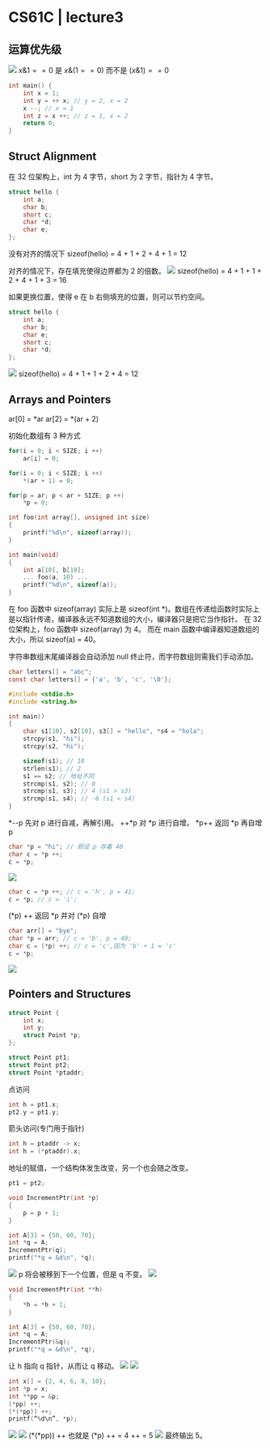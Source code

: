 # CS61C | lecture3
## 运算优先级
![](https://typora-birdy.oss-cn-guangzhou.aliyuncs.com/20240607130804.png)
$x\&1==0$ 是 $x\&(1==0)$ 而不是 $(x\&1)==0$

```c
int main() {
	int x = 1;
	int y = ++ x; // y = 2, x = 2
	x --; // x = 1
	int z = x ++; // z = 1, x = 2
	return 0;
}
```

## Struct Alignment
在 32 位架构上，int 为 4 字节，short 为 2 字节，指针为 4 字节。
```c
struct hello {
	int a;
	char b;
	short c;
	char *d;
	char e;
};
```
没有对齐的情况下 sizeof(hello) = 4 + 1 + 2 + 4 + 1 = 12

对齐的情况下，存在填充使得边界都为 2 的倍数。
![](https://typora-birdy.oss-cn-guangzhou.aliyuncs.com/20240608003553.png)
sizeof(hello) = 4 + 1 + 1 + 2 + 4 + 1 + 3 = 16

如果更换位置，使得 e 在 b 右侧填充的位置，则可以节约空间。
```c
struct hello {
	int a;
	char b;
	char e;
	short c;
	char *d;
};
```
![](https://typora-birdy.oss-cn-guangzhou.aliyuncs.com/20240608003818.png)
sizeof(hello) = 4 + 1 + 1 + 2 + 4 = 12

## Arrays and Pointers
ar\[0] = \*ar
ar\[2] = \*(ar + 2)

初始化数组有 3 种方式
```c
for(i = 0; i < SIZE; i ++)
	ar[i] = 0;

for(i = 0; i < SIZE; i ++)
	*(ar + 1) = 0;

for(p = ar; p < ar + SIZE; p ++)
	*p = 0;
```

```c
int foo(int array[], unsigned int size)
{
	printf("%d\n", sizeof(array));
}

int main(void) 
{
	int a[10], b[10];
	... foo(a, 10) ...
	printf("%d\n", sizeof(a));
}
```
在 foo 函数中 sizeof(array) 实际上是 sizeof(int \*)。数组在传递给函数时实际上是以指针传递，编译器永远不知道数组的大小，编译器只是把它当作指针。
在 32 位架构上，foo 函数中 sizeof(array) 为 4。
而在 main 函数中编译器知道数组的大小，所以 sizeof(a) = 40。

字符串数组末尾编译器会自动添加 null 终止符，而字符数组则需我们手动添加。
```c
char letters[] = "abc";
const char letters[] = {'a', 'b', 'c', '\0'};
```

```c
#include <stdio.h>
#include <string.h>

int main() 
{
	char s1[10], s2[10], s3[] = "hello", *s4 = "hola";
	strcpy(s1, "hi");
	strcpy(s2, "hi");

	sizeof(s1); // 10
	strlen(s1); // 2
	s1 == s2; // 地址不同
	strcmp(s1, s2); // 0
	strcmp(s1, s3); // 4 (s1 > s3)
	strcmp(s1, s4); // -6 (s1 < s4)
}
```

\*--p 先对 p 进行自减，再解引用。
++\*p 对 \*p 进行自增。
\*p++ 返回 \*p 再自增 p
```c
char *p = "hi"; // 假设 p 存着 40
char c = *p ++;
c = *p;
```
![](https://typora-birdy.oss-cn-guangzhou.aliyuncs.com/20240608163707.png)
```c
char c = *p ++; // c = 'h', p = 41;
c = *p; // c = 'i';
```

(\*p) ++ 返回 \*p 并对 (\*p) 自增
```c
char arr[] = "bye";
char *p = arr; // c = 'b'. p = 40;
char c = (*p) ++; // c = 'c',因为 'b' + 1 = 'c'
c = *p;
```
![](https://typora-birdy.oss-cn-guangzhou.aliyuncs.com/20240608164011.png)
## Pointers and Structures
```c
struct Point {
	int x;
	int y;
	struct Point *p;
};

struct Point pt1;
struct Point pt2;
struct Point *ptaddr;
```
点访问
```c
int h = pt1.x;
pt2.y = pt1.y;
```
箭头访问(专门用于指针)
```c
int h = ptaddr -> x;
int h = (*ptaddr).x;
```

地址的赋值，一个结构体发生改变，另一个也会随之改变。
```c
pt1 = pt2;
```


```c
void IncrementPtr(int *p)
{
	p = p + 1;
}

int A[3] = {50, 60, 70};
int *q = A;
IncrementPtr(q);
printf("*q = &d\n", *q);
```
![](https://typora-birdy.oss-cn-guangzhou.aliyuncs.com/20240608165333.png)
p 将会被移到下一个位置，但是 q 不变。
![](https://typora-birdy.oss-cn-guangzhou.aliyuncs.com/20240608165343.png)

```c
void IncrementPtr(int **h)
{
	*h = *h + 1;
}

int A[3] = {50, 60, 70};
int *q = A;
IncrementPtr(&q);
printf("*q = &d\n", *q);
```
让 h 指向 q 指针，从而让 q 移动。
![](https://typora-birdy.oss-cn-guangzhou.aliyuncs.com/20240608165452.png)
![](https://typora-birdy.oss-cn-guangzhou.aliyuncs.com/20240608165506.png)


```c
int x[] = {2, 4, 6, 8, 10};
int *p = x;
int **pp = &p;
(*pp) ++;
(*(*pp)) ++;
printf(“%d\n”, *p);
```
![](https://typora-birdy.oss-cn-guangzhou.aliyuncs.com/20240608165700.png)
![](https://typora-birdy.oss-cn-guangzhou.aliyuncs.com/20240608165743.png)
(\*(\*pp)) ++ 也就是 (\*p) ++ = 4 ++ = 5
![](https://typora-birdy.oss-cn-guangzhou.aliyuncs.com/20240608165852.png)
最终输出 5。

